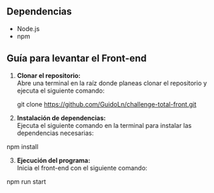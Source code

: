 ## Dependencias

- Node.js
- npm

## Guía para levantar el Front-end

1. **Clonar el repositorio:**  
   Abre una terminal en la raíz donde planeas clonar el repositorio y ejecuta el siguiente comando:

   git clone https://github.com/GuidoLn/challenge-total-front.git
   
2. **Instalación de dependencias:**  
Ejecuta el siguiente comando en la terminal para instalar las dependencias necesarias:

npm install

3. **Ejecución del programa:**  
Inicia el front-end con el siguiente comando:

npm run start


